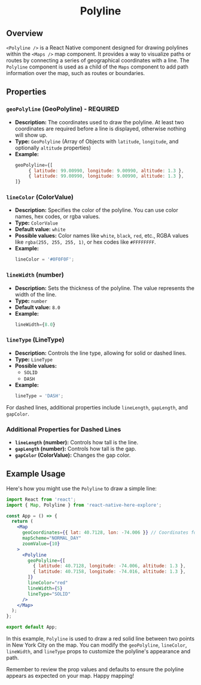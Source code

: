 <h1 align="center">
    <strong>Polyline</strong>
</h1>

## Overview

`<Polyline />` is a React Native component designed for drawing polylines within the `<Maps />` map component. It provides a way to visualize paths or routes by connecting a series of geographical coordinates with a line. The `Polyline` component is used as a child of the `Maps` component to add path information over the map, such as routes or boundaries.

## Properties

### `geoPolyline` (GeoPolyline) - REQUIRED

- **Description:** The coordinates used to draw the polyline. At least two coordinates are required before a line is displayed, otherwise nothing will show up.
- **Type:** `GeoPolyline` (Array of Objects with `latitude`, `longitude`, and optionally `altitude` properties)
- **Example:**
  ```jsx
  geoPolyline={[
       { latitude: 99.00990, longitude: 9.00990, altitude: 1.3 },
       { latitude: 99.00990, longitude: 9.00990, altitude: 1.3 },
  ]}
  ```

### `lineColor` (ColorValue)

- **Description:** Specifies the color of the polyline. You can use color names, hex codes, or rgba values.
- **Type:** `ColorValue`
- **Default value:** `white`
- **Possible values:** Color names like `white`, `black`, `red`, etc., RGBA values like `rgba(255, 255, 255, 1)`, or hex codes like `#FFFFFFFF`.
- **Example:**
  ```jsx
  lineColor = '#0F0F0F';
  ```

### `lineWidth` (number)

- **Description:** Sets the thickness of the polyline. The value represents the width of the line.
- **Type:** `number`
- **Default value:** `8.0`
- **Example:**
  ```jsx
  lineWidth={8.0}
  ```

### `lineType` (LineType)

- **Description:** Controls the line type, allowing for solid or dashed lines.
- **Type:** `LineType`
- **Possible values:**
  - `SOLID`
  - `DASH`
- **Example:**
  ```jsx
  lineType = 'DASH';
  ```

For dashed lines, additional properties include `lineLength`, `gapLength`, and `gapColor`.

### Additional Properties for Dashed Lines

- **`lineLength` (number):** Controls how tall is the line.
- **`gapLength` (number):** Controls how tall is the gap.
- **`gapColor` (ColorValue):** Changes the gap color.

## Example Usage

Here's how you might use the `Polyline` to draw a simple line:

```jsx
import React from 'react';
import { Map, Polyline } from 'react-native-here-explore';

const App = () => {
  return (
    <Map
      geoCoordinates={{ lat: 40.7128, lon: -74.006 }} // Coordinates for New York City
      mapScheme="NORMAL_DAY"
      zoomValue={10}
    >
      <Polyline
        geoPolyline={[
          { latitude: 40.7128, longitude: -74.006, altitude: 1.3 },
          { latitude: 40.7158, longitude: -74.016, altitude: 1.3 },
        ]}
        lineColor="red"
        lineWidth={5}
        lineType="SOLID"
      />
    </Map>
  );
};

export default App;
```

In this example, `Polyline` is used to draw a red solid line between two points in New York City on the map. You can modify the `geoPolyline`, `lineColor`, `lineWidth`, and `lineType` props to customize the polyline's appearance and path.

Remember to review the prop values and defaults to ensure the polyline appears as expected on your map. Happy mapping!
